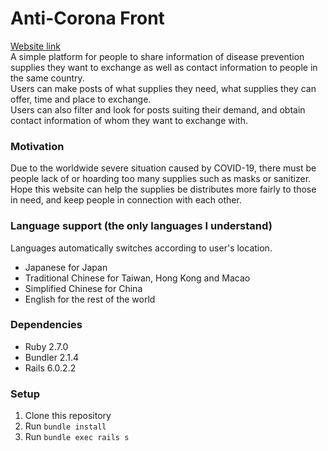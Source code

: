 # Anti-Corona Front

[Website link](http://anti-corona-front.herokuapp.com)  
A simple platform for people to share information of disease prevention supplies they want to exchange as well as contact information to people in the same country.  
Users can make posts of what supplies they need, what supplies they can offer, time and place to exchange.  
Users can also filter and look for posts suiting their demand, and obtain contact information of whom they want to exchange with.

### Motivation

Due to the worldwide severe situation caused by COVID-19, there must be people lack of or hoarding too many supplies such as masks or sanitizer.  
Hope this website can help the supplies be distributes more fairly to those in need, and keep people in connection with each other.  

### Language support (the only languages I understand)
Languages automatically switches according to user's location.  
* Japanese for Japan
* Traditional Chinese for Taiwan, Hong Kong and Macao
* Simplified Chinese for China
* English for the rest of the world

### Dependencies

* Ruby 2.7.0
* Bundler 2.1.4
* Rails 6.0.2.2

### Setup

1. Clone this repository
2. Run `bundle install`
3. Run `bundle exec rails s`
